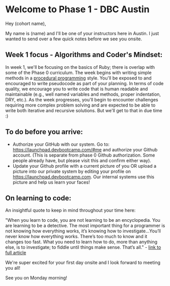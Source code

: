 # Welcome to Phase 1 - DBC Austin

Hey (cohort name),

My name is (name) and I'll be one of your instructors here in Austin. I just wanted to send over a few quick notes before we see you onsite.

## Week 1 focus - Algorithms and Coder's Mindset:

In week 1, we'll be focusing on the basics of Ruby; there is overlap with some of the Phase 0 curriculum. The week begins with writing simple methods in a [procedural programming](https://en.wikipedia.org/wiki/Procedural_programming) style. You'll be exposed to and encouraged to write pseudocode as part of your planning. In terms of code quality, we encourage you to write code that is human readable and maintainable (e.g., well named variables and methods, proper indentation, DRY, etc.). As the week progresses, you'll begin to encounter challenges requiring more complex problem solving and are expected to be able to write both iterative and recursive solutions. But we'll get to that in due time :)


## To do before you arrive:
- Authorize your GitHub with our system. Go to: https://launchpad.devbootcamp.com/#me and authorize your Github account.  (This is separate from phase 0 Github authorization.  Some people already have, but please visit this and confirm either way).
- Update your Github profile with a current picture of you OR upload a picture into our private system by editing your profile on https://launchpad.devbootcamp.com.  Our internal systems use this picture and help us learn your faces!

## On learning to code:
An insightful quote to keep in mind throughout your time here:

"When you learn to code, you are not learning to be an encyclopedia. You are learning to be a detective. The most important thing for a programmer is not knowing how everything works, it’s knowing how to investigate...You’ll never know how everything works. There’s too much to know and it changes too fast. What you need to learn how to do, more than anything else, is to investigate; to fiddle until things make sense. That’s all." - [link to full article](http://www.unforgivableruby.com/post/143954334204/new-programmers-you-are-not-learning-to-be-an)

We're super excited for your first day onsite and I look forward to meeting you all!

See you on Monday morning!
